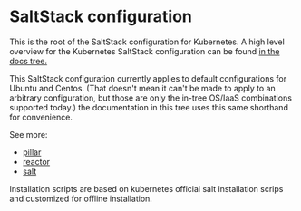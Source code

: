 # SaltStack configuration

This is the root of the SaltStack configuration for Kubernetes. A high
level overview for the Kubernetes SaltStack configuration can be found [in the docs tree.](https://kubernetes.io/docs/admin/salt.md)

This SaltStack configuration currently applies to default
configurations for Ubuntu and Centos. (That doesn't mean it can't be made to apply to an
arbitrary configuration, but those are only the in-tree OS/IaaS
combinations supported today.)
the documentation in this tree uses this same shorthand for convenience.

See more:
* [pillar](pillar/)
* [reactor](reactor/)
* [salt](salt/)


Installation scripts are based on kubernetes official salt installation scrips and customized for offline installation.